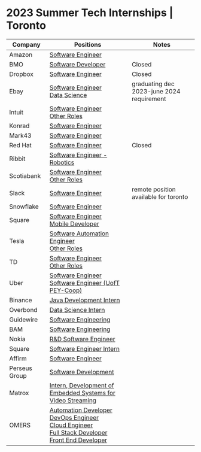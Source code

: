# 2023 Summer Tech Internships | Toronto
| Company | Positions | Notes |
| --- | --- | --- |
| Amazon | [Software Engineer](https://www.amazon.jobs/en/jobs/2114265/software-development-engineer-intern-2023-canada)
| BMO | [Software Developer ](https://bmo.wd3.myworkdayjobs.com/en-US/Privileged/job/Toronto-ON-CAN/Software-Developer--Summer-2023--Co-op-Internship----4-months_R220031108) | Closed
| Dropbox | [Software Engineer](https://jobs.dropbox.com/listing/4380645) | Closed
| Ebay | [Software Engineer](https://app.ripplematch.com/job/ebay/2b9fc4a1/) </br> [Data Science](https://app.ripplematch.com/job/ebay/ce4506c5/) | graduating dec 2023-june 2024 requirement |
| Intuit | [Software Engineer](http://jobs.intuit.com/job/toronto/software-developer-co-op/27595/35936209984) </br> [Other Roles](https://jobs.intuit.com/search-jobs/Toronto%2C%20Canada/27595/4/6251999-6093943-6167865/43x70011/-79x4163/50/2)
| Konrad | [Software Engineer](https://boards.greenhouse.io/konradgroup/jobs/5268040003)
| Mark43 | [Software Engineer](https://mark43.com/list-job/?gh_jid=4726017)
| Red Hat | [Software Engineer](https://us-redhat.icims.com/jobs/97300/software-engineering-internship/job) | Closed
| Ribbit | [Software Engineer - Robotics](https://flyribbit.applytojobs.ca/engineering/14771)
| Scotiabank | [Software Engineer](https://jobs.scotiabank.com/job/Toronto-Velocity-Software-Engineer-InternshipCo-Op-Summer-2023-ON/565956517/) </br> [Other Roles](https://jobs.scotiabank.com/search/?createNewAlert=false&q=velocity&locationsearch=Toronto%2C+ON%2C+CA)
| Slack | [Software Engineer](https://salesforce.wd1.myworkdayjobs.com/Slack/job/Canada---Vancouver/XMLNAME-2023-Summer-Intern---Software-Engineer--Slack-_JR158798) | remote position available for toronto 
| Snowflake | [Software Engineer](https://careers.snowflake.com/us/en/job/6399242002/Software-Engineer-Intern-Toronto-Summer-2023)
| Square |[Software Engineer](https://www.smartrecruiters.com/Square/743999871611051) </br> [Mobile Developer](https://www.smartrecruiters.com/Square/743999871612231)
| Tesla | [Software Automation Engineer](https://www.tesla.com/en_CA/careers/search/job/tesla-toronto-controls-software-automation-engineering-internship-co-op-summer-2023-159049) </br> [Other Roles](https://www.tesla.com/en_CA/careers/search/?query=Internship&site=CA)
| TD | [Software Engineer](https://jobs.td.com/en-CA/jobs/16991994/software-engineer-intern-co-op-toronto-ca/) </br> [Other Roles](https://jobs.td.com/en-CA/job-search-results/?sub_category=Internship%2FCo-Op%20and%20Summer%20Opportunities&location=Toronto%2C%20ON%2C%20Canada&latitude=43.653226&longitude=-79.3831843&radius=25)
| Uber | [Software Engineer](https://university-uber.icims.com/jobs/116847/2023-software-engineer-internship/job) </br>  [Software Engineer (UofT PEY-Coop)](https://university-uber.icims.com/jobs/118086/2023-software-engineer-intern%2c-pey-co-op/job) 
| Binance | [Java Development Intern](https://jobs.lever.co/binance/af989f78-c76a-4656-a504-978133f8256a?lever-source=LinkedInJobs)
| Overbond | [Data Science Intern](https://jobs.lever.co/overbond/3982e23c-e913-4a51-b237-7108cf3a3fc1)
| Guidewire | [Software Engineering](https://jobs.lever.co/guidewire/caadef1d-433e-4df3-a28d-69c42331a637?lever-source=LinkedInJobs)
| BAM | [Software Engineering](https://bamfunds.force.com/s/details?jobReq=Intern--Software-Engineering_REQ4173)
| Nokia | [R&D Software Engineer](https://aluperf.referrals.selectminds.com/jobs/r-d-software-engineer-co-op-intern-92897)
| Square | [Software Engineer Intern](https://jobs.smartrecruiters.com/Square/743999871611051-software-engineer-intern-toronto-summer-2023-?source=Linkedin)
| Affirm | [Software Engineer](https://boards.greenhouse.io/affirm/jobs/5283830003?gh_src=689c81d53us&source=LinkedIn)
| Perseus Group | [Software Development](https://talentmanagementsolution.wd3.myworkdayjobs.com/en-US/perseus-careers/job/Remote---CAN/Software-Development---Intern_R31451?source=Linkedin)
| Matrox | [Intern, Development of Embedded Systems for Video Streaming](https://www.matrox.com/en/career/intern-development-embedded-systems-video-streaming-s-01-02-summer-2023)
| OMERS | [Automation Developer](https://omers.wd3.myworkdayjobs.com/OMERS_External/job/Head-Office-Toronto/Student--Automation-Developer--Summer-2023--4-Months-_JR-4284) </br> [DevOps Engineer](https://omers.wd3.myworkdayjobs.com/OMERS_External/job/Head-Office-Toronto/Student--DevOps-Engineer--Summer-2023--4-Months-_JR-4263) </br> [Cloud Engineer](https://omers.wd3.myworkdayjobs.com/OMERS_External/job/Head-Office-Toronto/Student--Cloud-Engineer--Summer-2023--4-Months-_JR-4262) </br> [Full Stack Developer](https://omers.wd3.myworkdayjobs.com/OMERS_External/job/Head-Office-Toronto/Student--Full-Stack-Developer--Summer-2023--4-Months-_JR-4296) </br> [Front End Developer](https://omers.wd3.myworkdayjobs.com/OMERS_External/job/Head-Office-Toronto/Student--Front-End-Developer--Summer-2023--8-Month-_JR-4354)
